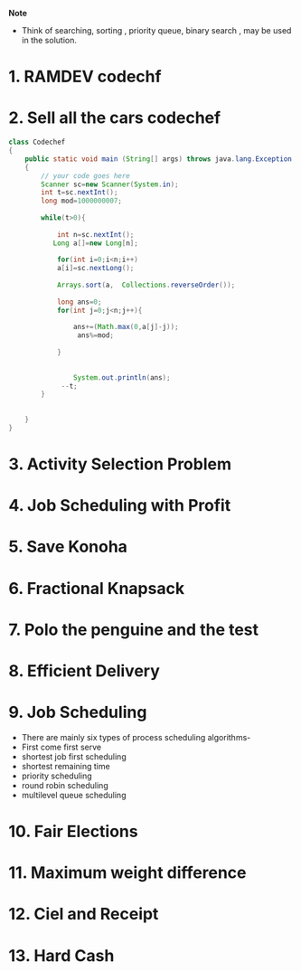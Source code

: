 **Note**
- Think  of searching, sorting , priority queue, binary search , may be used in the solution.
# 1. RAMDEV codechf
# 2. Sell all the cars codechef
```java
class Codechef
{
	public static void main (String[] args) throws java.lang.Exception
	{
		// your code goes here
		Scanner sc=new Scanner(System.in);
		int t=sc.nextInt();
		long mod=1000000007;
		
		while(t>0){
		    
		    int n=sc.nextInt();
           Long a[]=new Long[n];
           
		    for(int i=0;i<n;i++)
		    a[i]=sc.nextLong();
		    
		    Arrays.sort(a,  Collections.reverseOrder());
		    
		    long ans=0;
		    for(int j=0;j<n;j++){
		        
                ans+=(Math.max(0,a[j]-j));
		         ans%=mod;
		      
		    }
		     
		     
		     	System.out.println(ans);
		     --t;
		}
		
	
	}
}

```
# 3. Activity Selection Problem
# 4. Job Scheduling with Profit
# 5. Save Konoha 
# 6. Fractional Knapsack
# 7. Polo the penguine and the test
# 8. Efficient Delivery
# 9. Job Scheduling
- There are mainly six types of process scheduling algorithms-
- First come first serve
- shortest job first scheduling
- shortest remaining time
- priority scheduling
- round robin scheduling
- multilevel queue scheduling
# 10. Fair Elections 
# 11. Maximum weight difference
# 12. Ciel and Receipt
# 13. Hard Cash
